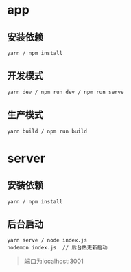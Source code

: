 # app

## 安装依赖
```
yarn / npm install
```
## 开发模式

```
yarn dev / npm run dev / npm run serve
```
## 生产模式

```
yarn build / npm run build
```

# server
## 安装依赖
```
yarn / npm install
```
## 后台启动
```
yarn serve / node index.js
nodemon index.js  // 后台热更新启动
```
> 端口为localhost:3001
